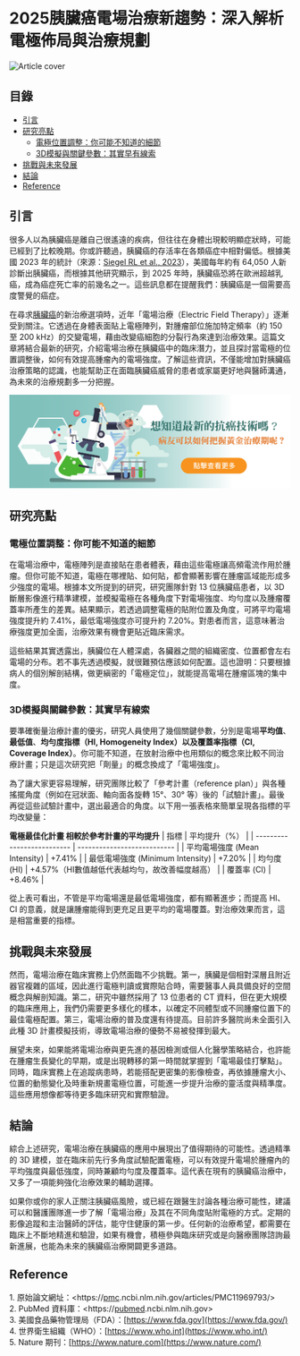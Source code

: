 # 2025胰臟癌電場治療新趨勢：深入解析電極佈局與治療規劃
![Article cover](https://i.imgur.com/4eOIEtU.png)

## 目錄

* [引言](#introduction)
* [研究亮點](#highlights)
   * [電極位置調整：你可能不知道的細節](#tech1)
   * [3D模擬與關鍵參數：其實早有線索](#tech2)
* [挑戰與未來發展](#future-work)
* [結論](#conclusion)
* [Reference](#reference)

## 引言<a id="introduction"></a>
很多人以為胰臟癌是離自己很遙遠的疾病，但往往在身體出現較明顯症狀時，可能已經到了比較晚期。你或許聽過，胰臟癌的存活率在各類癌症中相對偏低。根據美國 2023 年的統計（來源：[Siegel RL et al., 2023](https://pubmed.ncbi.nlm.nih.gov/36633525)），美國每年約有 64,050 人新診斷出胰臟癌，而根據其他研究顯示，到 2025 年時，胰臟癌恐將在歐洲超越乳癌，成為癌症死亡率的前幾名之一。這些訊息都在提醒我們：胰臟癌是一個需要高度警覺的癌症。

在尋求<a href="https://fightpdac.org">胰臟癌</a>的新治療選項時，近年「電場治療（Electric Field Therapy）」逐漸受到關注。它透過在身體表面貼上電極陣列，對腫瘤部位施加特定頻率（約 150 至 200 kHz）的交變電場，藉由改變癌細胞的分裂行為來達到治療效果。這篇文章將結合最新的研究，介紹電場治療在胰臟癌中的臨床潛力，並且探討當電極的位置調整後，如何有效提高腫瘤內的電場強度。了解這些資訊，不僅能增加對胰臟癌治療策略的認識，也能幫助正在面臨胰臟癌威脅的患者或家屬更好地與醫師溝通，為未來的治療規劃多一分把握。

[![CancerFree](https://raw.githubusercontent.com/fightpdac/Pancreatic-Cancer/refs/heads/main/images/long_ad.png)](https://cancerfree.io)
## 研究亮點<a id="highlights"></a>
### 電極位置調整：你可能不知道的細節

在電場治療中，電極陣列是直接貼在患者體表，藉由這些電極讓高頻電流作用於腫瘤。但你可能不知道，電極在哪裡貼、如何貼，都會顯著影響在腫瘤區域能形成多少強度的電場。根據本文所提到的研究，研究團隊針對 13 位胰臟癌患者，以 3D 斷層影像進行精準建模，並模擬電極在各種角度下對電場強度、均勻度以及腫瘤覆蓋率所產生的差異。結果顯示，若透過調整電極的貼附位置及角度，可將平均電場強度提升約 7.41%，最低電場強度亦可提升約 7.20%。對患者而言，這意味著治療強度更加全面，治療效果有機會更貼近臨床需求。

這些結果其實透露出，胰臟位在人體深處，各臟器之間的組織密度、位置都會左右電場的分布。若不事先透過模擬，就很難預估應該如何配置。這也證明：只要根據病人的個別解剖結構，做更縝密的「電極定位」，就能提高電場在腫瘤區塊的集中度。

### 3D模擬與關鍵參數：其實早有線索

要準確衡量治療計畫的優劣，研究人員使用了幾個關鍵參數，分別是電場**平均值**、**最低值**、**均勻度指標（HI, Homogeneity Index）**以及**覆蓋率指標（CI, Coverage Index）**。你可能不知道，在放射治療中也用類似的概念來比較不同治療計畫；只是這次研究把「劑量」的概念換成了「電場強度」。

為了讓大家更容易理解，研究團隊比較了「參考計畫（reference plan）」與各種搖擺角度（例如在冠狀面、軸向面各旋轉 15°、30° 等）後的「試驗計畫」。最後再從這些試驗計畫中，選出最適合的角度。以下用一張表格來簡單呈現各指標的平均改變量：

__電極最佳化計畫 相較於參考計畫的平均提升__
| 指標                         | 平均提升（%）                     |
| -------------------------- | --------------------------- |
| 平均電場強度 (Mean Intensity)    | +7.41%                      |
| 最低電場強度 (Minimum Intensity) | +7.20%                      |
| 均勻度 (HI)                   | +4.57%（HI數值越低代表越均勻，故改善幅度越高） |
| 覆蓋率 (CI)                   | +8.46%                      |

從上表可看出，不管是平均電場還是最低電場強度，都有顯著進步；而提高 HI、CI 的意義，就是讓腫瘤能得到更充足且更平均的電場覆蓋。對治療效果而言，這是相當重要的指標。

## 挑戰與未來發展<a id="future-work"></a>
然而，電場治療在臨床實務上仍然面臨不少挑戰。第一，胰臟是個相對深層且附近器官複雜的區域，因此進行電極判讀或實際貼合時，需要醫事人員具備良好的空間概念與解剖知識。第二，研究中雖然採用了 13 位患者的 CT 資料，但在更大規模的臨床應用上，我們仍需要更多樣化的樣本，以確定不同體型或不同腫瘤位置下的最佳電極配置。第三，電場治療的普及度還有待提高。目前許多醫院尚未全面引入此種 3D 計畫模擬技術，導致電場治療的優勢不易被發揮到最大。

展望未來，如果能將電場治療與更先進的基因檢測或個人化醫學策略結合，也許能在腫瘤生長變化的早期，或是出現轉移的第一時間就掌握到「電場最佳打擊點」。同時，臨床實務上在追蹤病患時，若能搭配更密集的影像檢查，再依據腫瘤大小、位置的動態變化及時重新規畫電極位置，可能進一步提升治療的靈活度與精準度。這些應用想像都等待更多臨床研究和實際驗證。

## 結論<a id="conclusion"></a>
綜合上述研究，電場治療在胰臟癌的應用中展現出了值得期待的可能性。透過精準的 3D 建模，並在臨床前先行多角度試驗配置電極，可以有效提升電場於腫瘤內的平均強度與最低強度，同時兼顧均勻度及覆蓋率。這代表在現有的胰臟癌治療中，又多了一項能夠強化治療效果的輔助選擇。

如果你或你的家人正關注胰臟癌風險，或已經在跟醫生討論各種治療可能性，建議可以和醫護團隊進一步了解「電場治療」及其在不同角度貼附電極的方式。定期的影像追蹤和主治醫師的評估，能守住健康的第一步。任何新的治療希望，都需要在臨床上不斷地精進和驗證，如果有機會，積極參與臨床研究或是向醫療團隊諮詢最新進展，也能為未來的胰臟癌治療開闢更多道路。

## Reference<a id="reference"></a>
1\. 原始論文網址：<https://<a href="https://pmc.ncbi.nlm.nih.gov/">pmc</a>.ncbi.nlm.nih.gov/articles/PMC11969793/>  
2\. PubMed 資料庫：<https://<a href="https://pubmed.ncbi.nlm.nih.gov/">pubmed</a>.ncbi.nlm.nih.gov>  
3\. 美國食品藥物管理局（FDA）：[https://www.fda.gov](https://www.fda.gov/)  
4\. 世界衛生組織（WHO）：[https://www.who.int](https://www.who.int/)  
5\. Nature 期刊：[https://www.nature.com](https://www.nature.com/) 